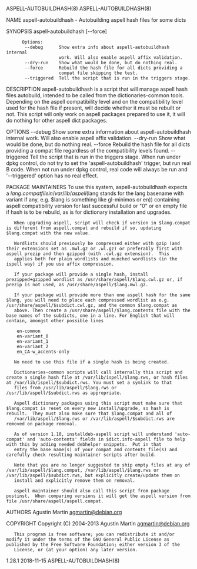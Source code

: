 ASPELL-AUTOBUILDHASH(8)                                                                                                                                                               ASPELL-AUTOBUILDHASH(8)

NAME
       aspell-autobuildhash - Autobuilding aspell hash files for some dicts

SYNOPSIS
        aspell-autobuildhash [--force]

          Options:
           --debug      Show extra info about aspell-autobuildhash internal
                        work. Will also enable aspell affix validation.
           --dry-run    Show what would be done, but do nothing real.
           --force      Rebuild the hash file for all dicts providing a
                        compat file skipping the test.
           --triggered  Tell the script that is run in the triggers stage.

DESCRIPTION
       aspell-autobuildhash is a script that will manage aspell hash files autobuild, intended to be called from the dictionaries-common tools.  Depending on the aspell compatibility level and on the
       compatibility level used for the hash file if present, will decide whether it must be rebuilt or not. This script will only work on aspell packages prepared to use it, it will do nothing for other
       aspell dict packages.

OPTIONS
        --debug      Show some extra information about aspell-autobuildhash
                     internal work. Will also enable aspell affix validation.
        --dry-run    Show what would be done, but do nothing real.
        --force      Rebuild the hash file for all dicts providing a compat
                     file regardless of the compatibility levels found.
        --triggered  Tell the script that is run in the triggers stage. When
                     run under dpkg control, do not try to set the
                     'aspell-autobuildhash' trigger, but run real
                     B<aspell-autobuildhash> code. When not run under dpkg
                     control, real code will always be run and '--triggered'
                     option has no real effect.

PACKAGE MAINTAINERS
       To use this system, aspell-autobuildhash expects a $lang.compat file in /var/lib/aspell ($lang stands for the lang basename with variant if any, e.g. $lang is something like gl-minimos or en))
       containing aspell compatibility version for last successful build or "0" or en empty file if hash is to be rebuild, as is for dictionary installation and upgrades.

       When upgrading aspell, script will check if version in $lang.compat is different from aspell.compat and rebuild if so, updating $lang.compat with the new value.

       Wordlists should previously be compressed either with gzip (and their extensions set as .mwl.gz or .wl.gz) or preferably first with aspell prezip and then gzipped (with .cwl.gz extension).  This
       applies both for plain wordlists and munched wordlists (in the ispell way) if you use affix compression.

       If your package will provide a single hash, install prezipped+gzipped wordlist as /usr/share/aspell/$lang.cwl.gz or, if prezip is not used, as /usr/share/aspell/$lang.mwl.gz.

       If your package will provide more than one aspell hash for the same $lang, you will need to place each compressed wordlist as e.g.  /usr/share/aspell/$subdict.cwl.gz, and the common $lang.compat as
       above. Then create a /usr/share/aspell/$lang.contents file with the base names of the subdicts, one in a line. For English that will contain, amongst other possible lines

        en-common
        en-variant_0
        en-variant_1
        en-variant_2
        en_CA-w_accents-only

       No need to use this file if a single hash is being created.

       Dictionaries-common scripts will call internally this script and create a single hash file at /var/lib/ispell/$lang.rws, or hash files at /var/lib/ispell/$subdict.rws. You must set a symlink to that
       files from /usr/lib/aspell/$lang.rws or /usr/lib/aspell/$subdict.rws as appropriate.

       Aspell dictionary packages using this script must make sure that $lang.compat is reset on every new install/upgrade, so hash is rebuilt.  They must also make sure that $lang.compat and all of
       /var/lib/aspell/$lang.rws or /var/lib/aspell/$subdict.rws are removed on package removal.

       As of version 1.10, installdeb-aspell script will understand 'auto-compat' and 'auto-contents' fields in $dict.info-aspell file to help with this by adding needed debhelper snippets.  Put in that
       entry the base name(s) of your compat and contents file(s) and carefully check resulting maintainer scripts after build.

       Note that you are no longer suggested to ship empty files at any of /var/lib/aspell/$lang.compat, /var/lib/aspell/$lang.rws or /var/lib/aspell/$subdict.rws, but explicitly create/update them on
       install and explicitly remove them on removal.

       aspell maintainer should also call this script from package postinst.  When comparing versions it will get the aspell version from file /usr/share/aspell/aspell.compat.

AUTHORS
       Agustin Martin <agmartin@debian.org>

COPYRIGHT
       Copyright (C) 2004-2013 Agustin Martin <agmartin@debian.org>

       This program is free software; you can redistribute it and/or modify it under the terms of the GNU General Public License as published by the Free Software Foundation; either version 3 of the
       License, or (at your option) any later version.

1.28.1                                                                                            2018-11-15                                                                          ASPELL-AUTOBUILDHASH(8)
